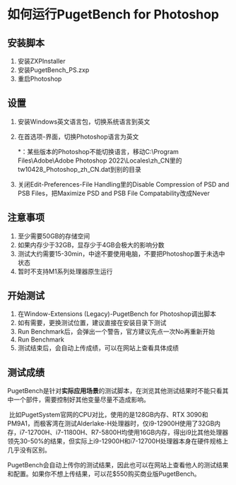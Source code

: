 

# 如何运行PugetBench for Photoshop

## 安装脚本

1. 安装ZXPInstaller
2. 安装PugetBench_PS.zxp
3. 重启Photoshop

## 设置

1. 安装Windows英文语言包，切换系统语言到英文

2. 在首选项-界面，切换Photoshop语言为英文

   *：某些版本的Photoshop不能切换语言，移动C:\Program Files\Adobe\Adobe Photoshop 2022\Locales\zh_CN里的tw10428_Photoshop_zh_CN.dat到别的目录

3. 关闭Edit-Preferences-File Handling里的Disable Compression of PSD and PSB Files，把Maximize PSD and PSB File Compatability改成Never

## 注意事项

1. 至少需要50GB的存储空间
2. 如果内存少于32GB，显存少于4GB会极大的影响分数
3. 测试大约需要15-30min，中途不要使用电脑，不要把Photoshop置于未选中状态
3. 暂时不支持M1系列处理器原生运行

## 开始测试

1. 在Window-Extensions (Legacy)-PugetBench for Photoshop调出脚本
2. 如有需要，更换测试位置，建议直接在安装目录下测试
3. Run Benchmark后，会弹出一个警告，官方建议先点一次No再重新开始
4. Run Benchmark
5. 测试结束后，会自动上传成绩，可以在网站上查看具体成绩

## 测试成绩

​	PugetBench是针对**实际应用场景**的测试脚本，在浏览其他测试结果时不能只看其中一个部件，需要控制好其他变量尽量不造成影响。

​	比如PugetSystem官网的CPU对比，使用的是128GB内存、RTX 3090和PM9A1，而极客湾在测试Alderlake-H处理器时，仅i9-12900H使用了32GB内存，i7-12700H、i7-11800H、R7-5800H均使用16GB内存，得出i9比其他处理器领先30-50%的结果，但实际上i9-12900H和i7-12700H处理器本身在硬件规格上几乎没有区别。

​	PugetBench会自动上传你的测试结果，因此也可以在网站上查看他人的测试结果和配置。如果你不想上传结果，可以花$550购买商业版PugetBench。
